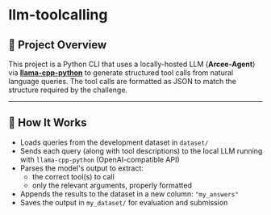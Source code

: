 # llm-toolcalling
## 🧠 Project Overview

This project is a Python CLI that uses a locally-hosted LLM (**Arcee-Agent**) via **[llama-cpp-python](https://github.com/abetlen/llama-cpp-python)** to generate structured tool calls from natural language queries. The tool calls are formatted as JSON to match the structure required by the challenge.

---

## 🚀 How It Works

- Loads queries from the development dataset in `dataset/`
- Sends each query (along with tool descriptions) to the local LLM running with `llama-cpp-python` (OpenAI-compatible API)
- Parses the model's output to extract:
    - the correct tool(s) to call
    - only the relevant arguments, properly formatted
- Appends the results to the dataset in a new column: `"my_answers"`
- Saves the output in `my_dataset/` for evaluation and submission

